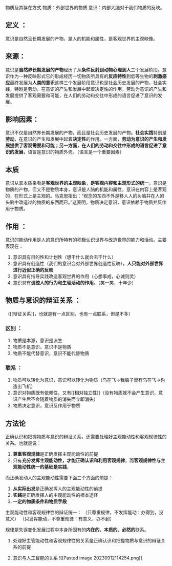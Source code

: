 物质及其存在方式
物质：外部世界的物质
意识：内部大脑对于我们物质的反映。


## 定义 ：
意识是自然且长期发展的产物，是人的机能和属性，是客观世界的主观映像。

## 来源：
意识是**自然界长期发展的产物**经历了从**条件反射到动物心理到人**三个发展阶段。意识作为一种反映形式它的形成经历一切物质所具有的**反应特性**到低等生物的**刺激感应**最终发展为**人类的意识**这样三个发展阶段意识也是社会历史发展的产物，社会实践，特剧是劳动，在意识的产生和发展中起着决定性的作用，劳动为意识的产生和发展提供了客观需要和可能，在人们的劳动和交往中形成的语言促进了意识的发展。


## 影响因素：
意识不仅是自然界长期发展的产物，而且是社会历史发展的产物。**社会实践**特别是**劳动**，在意识的产生和发展中起着**决定性**的作用。一方面，**劳动为意识的产生和发展提供了客观需要和可能；另一方面，在人们的劳动和交往中形成的语言促进了意识的发展**，语言是意识的物质外壳。（语言是一个重要因素）

## 本质
意识从其本质来看是**客观世界的主观映象**，**是客观内容和主观形式的统一**。意识是物质的产物，但又不是物质本身，意识是人脑的机能和属性，意识在内容上是客观的，在形式上是主观的。马克思指出：“观念的东西不外是移人人的头脑并在人的头脑中改造过的物质的东西而已。”这表明，物质决定意识，意识依赖于物质并反作用于物质。

## 作用 ：
意识的能动作用是人的意识所特有的积极认识世界与改造世界的能力和活动。主要表现在：
1. 意识具有目的性和计划性（想干什么就会去干什么）
2. 意识具有创造性（我们的意识会对外部世界创造性反映），**人只能对外部世界进行近似正确的反映**
3. 意识具有指导实践改造客观世界的作用（心想事成，心诚则灵）
4. 意识具有**调控人的行为和生理活动的作用**。（笑一笑，十年少）
## 物质与意识的辩证关系 ：
（[[辩证关系]]，也就是有一点区别，也有一点联系，但是不多）

### 区别 ：
1. 物质是本源，意识是派生
2. 物质不是意识，意识不是物质
3. 物质不能代替意识，意识不能代替物质

### 联系 ：
1. 物质可以转化为意识，意识可以转化为物质（鸟在飞->我脑子里有鸟在飞->构造出飞机）
2. 意识对物质既有依赖性，又有[[相对独立性]]（没有物质就不会产生意识，意识产生后不会随着物质的消失而立即消失）
3. 物质决定意识，意识反作用于物质

## 方法论
正确认识和把握物质与意识的辩证关系，还需要处理好主观能动性和客观规律性的关系。也就是说：
1. **尊重客观规律**是正确发挥主观能动性的前提
2. 只有**充分发挥主观能动性，才能正确认识和利用客观规律**，而**客观规律性与主观能动性统一的基础是实践**，

而正确发动人的主观能动性需要下面三个方面的前提：
1. **从实际出发**是正确发挥人的主观能动性的前提
2. **实践**是正确发挥人的主观能动性的根本途径
3. **一定的物质条件和物质手段**

主观能动性和客观规律性的辩证统一：
（只尊重规律，不发挥能动：办得到，没意义）
（只发挥能动，不尊重规律：有意义，办不到）

规律是失误变化发展过程中本身所固有的**内在的、本质的、必然的**联系。
1. 处理好主管能动性和客观规律性的关系是正确认识和把握物质与意识的辩证关系的前提
	

	
3. 意识与人工智能的关系
![[Pasted image 20230912114254.png]]

